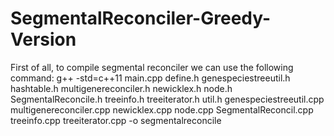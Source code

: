# SegmentalReconciler-Greedy-Version

First of all, to compile segmental reconciler we can use the following command:
g++ -std=c++11 main.cpp define.h genespeciestreeutil.h hashtable.h multigenereconciler.h newicklex.h node.h SegmentalReconcile.h treeinfo.h treeiterator.h util.h genespeciestreeutil.cpp multigenereconciler.cpp newicklex.cpp node.cpp SegmentalReconcil.cpp treeinfo.cpp treeiterator.cpp  -o segmentalreconcile
